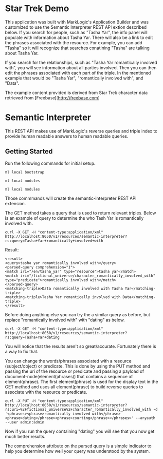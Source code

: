 # Star Trek Demo
This application was built with MarkLogic's Application Builder and was customized to use the Semantic Interpreter REST API extion described below. If you search for people, such as "Tasha Yar", the info panel will populate with information about Tasha Yar. There will also be a link to edit the phrases associated with the resource. For example, you can add "Tasha" so it will recognize that searches conatining "Tasha" are talking about Tasha Yar. 

If you search for the relationships, such as "Tasha Yar romantically involved with", you will see information about all parties involved. Then you can then edit the phrases associated with each part of the triple. In the mentioned example that would be "Tasha Yar", "romantically involved with", and "Data".

The example content provided is derived from Star Trek character data retrieved from [Freebase][http://freebase.com] 

# Semantic Interpreter
This REST API makes use of MarkLogic's reverse queries and triple index to provide human readable answers to human readable queries. 

## Getting Started

Run the following commands for initial setup. 

<pre><code>ml local bootstrap</code></pre>
<pre><code>ml local modules</code></pre>
<pre><code>ml local modules</code></pre>

Those commmands will create the semantic-interpreter REST API extension.

The GET method takes a query that is used to return relevant triples. Below is an example of query to determine the who Tash Yar is romantically involved with.

<pre><code>curl -X GET -H "content-type:application/xml" http://localhost:8050/v1/resources/semantic-interpreter?rs:query=Tasha+Yar+romantically+involved+with</code></pre>

Result:

<pre><code>&lt;result&gt;
&lt;query&gt;tasha yar romantically involved with&lt;/query&gt;
&lt;parsed-query comprehension="1"&gt;
&lt;match iri="/en/tasha_yar" type="resource"&gt;tasha yar&lt;/match&gt;
&lt;match iri="/fictional_universe/character_romantically_involved_with" type="predicate"&gt;romantically involved with&lt;/match&gt;
&lt;/parsed-query&gt;
&lt;matching-triple&gt;Data romantically involved with Tasha Yar&lt;/matching-triple&gt;
&lt;matching-triple&gt;Tasha Yar romantically involved with Data&lt;/matching-triple&gt;
&lt;/result&gt;</code></pre>

Before doing anything else you can try the a similar query as before, but replace "romantically involved with" with "dating" as below.

<pre><code>curl -X GET -H "content-type:application/xml" http://localhost:8050/v1/resources/semantic-interpreter?rs:query=Tasha+Yar+dating</code></pre>

You will notice that the results aren't so great/accurate. Fortunately there is a way to fix that.

You can change the words/phrases associated with a resource (subject/object) or predicate. This is done by using the PUT method and passing the uri of the resource or predicate and passing a payload of document-node(element(phrases)) that contains a sequence of element(phrase). The first element(phrase) is used for the display text in the GET method and uses all element(phrase) to build reverse queries to associate with the resource or predicate. 

<pre><code>curl -X PUT -H "content-type:application/xml" http://localhost:8050/v1/resources/semantic-interpreter?rs:uri=%2Ffictional_universe%2Fcharacter_romantically_involved_with -d '&lt;phrases&gt;&lt;phrase&gt;romantically involved with&lt;/phrase&gt;&lt;phrase&gt;dating&lt;/phrase&gt;&lt;phrase&gt;courting&lt;/phrase&gt;&lt;/phrases&gt;' --anyauth --user admin:admin</code></pre>

Now if you run the query containing "dating" you will see that you now get much better results.

The comprehension attribute on the parsed query is a simple indicator to help you determine how well your query was understood by the system.